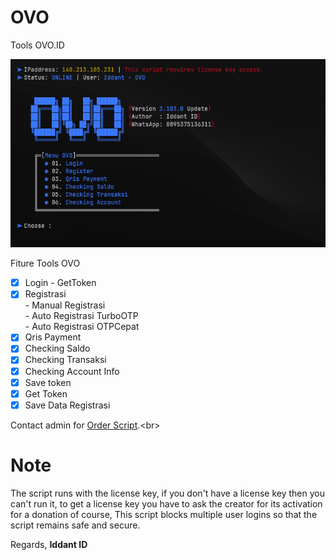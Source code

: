 # OVO
Tools OVO.ID


<center><img src="newOvo.png" alt="OVO"></center>

Fiture Tools OVO
- [x] Login - GetToken
- [x] Registrasi<br>
      - Manual Registrasi<br>
      - Auto Registrasi TurboOTP<br>
      - Auto Registrasi OTPCepat<br>
- [x] Qris Payment
- [x] Checking Saldo
- [x] Checking Transaksi
- [x] Checking Account
Info
- [x] Save token
- [x] Get Token
- [x] Save Data Registrasi

Contact admin for [Order Script](https://api.whatsapp.com/send?phone=62895375136311&text=Hai%2C%20Iddant%20ID%20saya%20mau%20order%20script%20OVO%20nya%20dong.).<br>

# Note
The script runs with the license key,
if you don't have a license key then you can't run it,
to get a license key you have to ask the creator for its activation for a donation of course,
This script blocks multiple user logins so that the script remains safe and secure.

Regards,
**Iddant ID**
